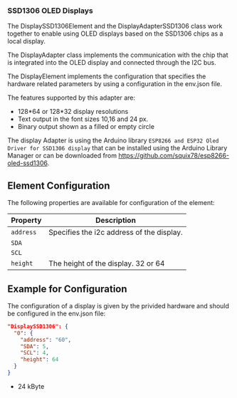 ### SSD1306 OLED Displays

The DisplaySSD1306Element and the DisplayAdapterSSD1306 class work together to enable using OLED displays based on the SSD1306 chips as a local display.

The DisplayAdapter class implements the communication with the chip that is integrated into the OLED display and connected through the I2C  bus.

The DisplayElement implements the configuration that specifies the hardware related parameters by using a configuration in the env.json file.

The features supported by this adapter are:

* 128\*64 or 128\*32 display resolutions
* Text output in the font sizes 10,16 and 24 px.
* Binary output shown as a filled or empty circle

The display Adapter is using the Arduino library `ESP8266 and ESP32 Oled Driver for SSD1306 display` that can be installed using the Arduino Library Manager or can be downloaded from 
<https://github.com/squix78/esp8266-oled-ssd1306>.


## Element Configuration

The following properties are available for configuration of the element:

| Property  | Description                                             |
| --------- | ------------------------------------------------------- |
| `address`    | Specifies the i2c address of the display.         |
| `SDA` |  |
| `SCL` |  |
| `height`   | The height of the display. 32 or 64|


## Example for Configuration

The configuration of a display is given by the privided hardware and should be configured in the env.json file:

```JSON
"DisplaySSD1306": {
  "0": {
    "address": "60",
    "SDA": 5,
    "SCL": 4,
    "height": 64
  }
}
```

+ 24 kByte 